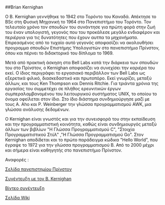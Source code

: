 ##Brian Kernighan


Ο B. Kernighan γεννήθηκε το 1942 στο Τορόντο του Καναδά. Απέκτησε το BSc στη Φυσική Μηχανική το 1964 στο Πανεπιστήμιο του Τορόντο. Τον τελευταίο χρόνο τον σπουδών του συνάντησε για πρώτη φορά στην ζωή του έναν υπολογιστή, γεγονός που του προκάλεσε μεγάλο ενδιαφέρον και περιέργια για τις δυνατότητες που έχουν αυτπα τα μηχανήματα. Επιρεασμένος από το τυχαίο αυτό γεγονός αποφασίζει να ακολουθήσει προγραμμα σπουδών Επιστήμης Υπολογιστών στο πανεπιστήμιο Πρίνστον, όπου και πέρνει το διδακτορικό του δίπλομα το 1969. 



Μετά από πρακτική άσκηση στα Bell Labs κατά την διάρκεια των σπουδών του στο Πρίνστον, ο Kernighan αποφασίζει να συνεχίσει την καριέρα του εκεί. Ο ίδιος περιγράφει το εργασιακό περιβάλλον των Bell Labs ως εξερετικά φιλικό, διασκεδαστικό και πρωτοπόρο. Εκεί γνωρίζει, μεταξύ άλλων, και τους Ken Thompson και Dennis Ritchie. Για τριάντα χρόνια της εργασίας του συμμετέχει σε πλήθος ερευνιτικών έργων συμπεραλαμβανομένου του λειτουργικού συστήματος UNIX, το οποίου το όνομα οφείλεται στον ίδιο. Στο ίδιο διάστημα συνδημιούργησε μαζί με τους A. Aho και P. Weinberger την γλώσσα προγραμματισμού AWK, μια γλώσσα ανάλυσης δεδομένων.




Ο Kernighan είναι γνωστός και για την συνεισφορά του στην εκπαίδευση και την προγραμματιστική κοινότητα, καθώς είναι συνδημιουργός μεταξύ άλλων των βιβλίων  "Η Γλώσσα Προγραμματισμού C", "Στοιχία Προγραμματιστικού Στύλ" ,"Η Γλώσσα Προγραμματισμού Go". Στον Kernighan αποδίδεται και το πρώτο παράδειγμα κώδικα "Hello World", που έγραψε το 1972 για την γλώσσα προγραμματισμού B. Από το 2000 μέχρι και σήμερα είναι καθηγητής στο πανεπιστήμιο Πρίνστον.


Αναφορές :

<a href="https://www.cs.princeton.edu/people/profile/bwk">Σελίδα πανεπιστημίου Πρίνστον</a>

<a href="https://www.cs.cmu.edu/~mihaib/kernighan-interview/">Συνέντευξη με τον B. Kernighan</a>

<a href="https://m.youtube.com/watch?v=QFK6RG47bww">Βίντεο συνέντευξη</a>

<a href="https://en.m.wikipedia.org/wiki/Brian_Kernighan">Σελίδα Wiki</a>
